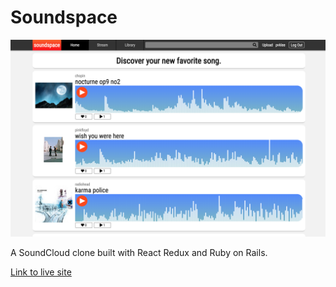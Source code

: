 # Soundspace

![screenshot](https://github.com/pvklee/soundcloud_clone/blob/master/readme_images/Screen%20Shot%202019-05-26%20at%201.21.17%20PM.png)

A SoundCloud clone built with React Redux and Ruby on Rails. 

[Link to live site](https://pvklee-soundcloud-clone.herokuapp.com/) 
